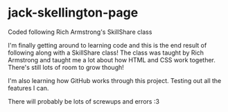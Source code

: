 # jack-skellington-page
Coded following Rich Armstrong's SkillShare class

I'm finally getting around to learning code and this is the end result of following along with a SkillShare class! The class was taught by Rich Armstrong and taught me a lot about how HTML and CSS work together. There's still lots of room to grow though!

I'm also learning how GitHub works through this project. Testing out all the features I can.

There will probably be lots of screwups and errors :3
